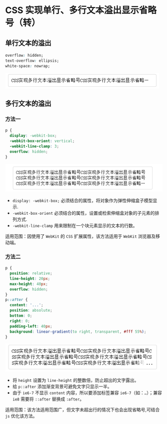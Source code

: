 # CSS 实现单行、多行文本溢出显示省略号（转）

## 单行文本的溢出

```css
overflow: hidden;
text-overflow: ellipsis;
white-space: nowrap;
```

![单行文本的溢出](/img/p192-1.png)

## 多行文本的溢出

### 方法一

```css
p {
  display: -webkit-box;
  -webkit-box-orient: vertical;
  -webkit-line-clamp: 3;
  overflow: hidden;
}
```

![方法一](/img/p192-2.png)

- `display: -webkit-box;` 必须结合的属性，将对象作为弹性伸缩盒子模型显示.
- `-webkit-box-orient` 必须结合的属性，设置或检索伸缩盒对象的子元素的排列方式.
- `-webkit-line-clamp` 用来限制在一个块元素显示的文本的行数。

适用范围：因使用了 `WebKit` 的 `CSS` 扩展属性，该方法适用于 `WebKit` 浏览器及移动端。

### 方法二

```css
p {
  position: relative;
  line-height: 20px;
  max-height: 40px;
  overflow: hidden;
}
p::after {
  content: '...';
  position: absolute;
  bottom: 0;
  right: 0;
  padding-left: 40px;
  background: linear-gradient(to right, transparent, #fff 55%);
}
```

![方法二](/img/p192-3.png)

- 将 `height` 设置为 `line-height` 的整数倍，防止超出的文字露出。
- 给 `p::after` 添加渐变背景可避免文字只显示一半。
- 由于 `ie6-7` 不显示 `content` 内容，所以要添加标签兼容 `ie6-7`（如：`…`）；兼容 `ie8` 需要将 `::after` 替换成 `:after`。

适用范围：该方法适用范围广，但文字未超出行的情况下也会出现省略号,可结合 `js` 优化该方法。

